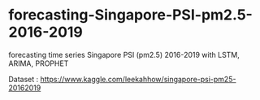# forecasting-Singapore-PSI-pm2.5-2016-2019
forecasting time series Singapore PSI (pm2.5) 2016-2019 with LSTM, ARIMA, PROPHET

Dataset : https://www.kaggle.com/leekahhow/singapore-psi-pm25-20162019
